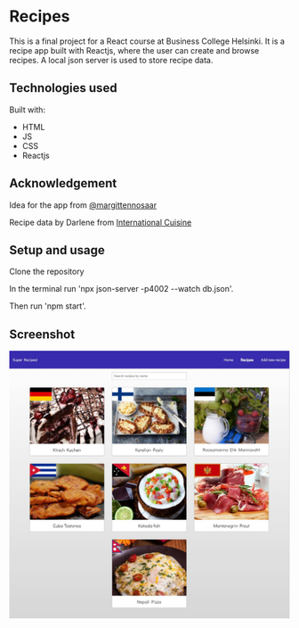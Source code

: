 # Recipes

This is a final project for a React course at Business College Helsinki. It is a recipe app built with Reactjs, where the user can create and browse recipes. A local json server is used to store recipe data.

## Technologies used

Built with:

- HTML
- JS
- CSS
- Reactjs

## Acknowledgement

Idea for the app from [@margittennosaar](https://github.com/margittennosaar)

Recipe data by Darlene from [International Cuisine](https://www.internationalcuisine.com/)

## Setup and usage

Clone the repository

In the terminal run 'npx json-server -p4002 --watch db.json'.

Then run 'npm start'.

## Screenshot

![Screenshot](/src/media/recipeimage.JPG)